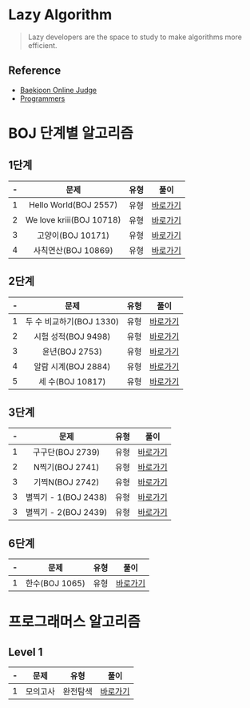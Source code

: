 # Lazy Algorithm

> Lazy developers are the space to study to make algorithms more efficient.

## Reference
- [Baekjoon Online Judge](https://www.acmicpc.net/)
- [Programmers](https://programmers.co.kr/learn/challenges)

# BOJ 단계별 알고리즘

## 1단계

| - | 문제 | 유형 | 풀이 |
| :---: | :---: | :---: | :---: |
| 1 | Hello World(BOJ 2557) | 유형 | [바로가기](https://github.com/92pino/Lazy_algorithm/tree/master/BOJ/1%EB%8B%A8%EA%B3%84/Algo2557.playground/Contents.swift) |
| 2 | We love kriii(BOJ 10718) | 유형 | [바로가기](https://github.com/92pino/Lazy_algorithm/blob/master/BOJ/1%EB%8B%A8%EA%B3%84/Algo10718.playground/Contents.swift) |
| 3 | 고양이(BOJ 10171) | 유형 | [바로가기](https://github.com/92pino/Lazy_algorithm/blob/master/BOJ/1%EB%8B%A8%EA%B3%84/Algo0171.playground/Contents.swift) |
| 4 | 사칙연산(BOJ 10869) | 유형 | [바로가기](https://github.com/92pino/Lazy_algorithm/blob/master/BOJ/1%EB%8B%A8%EA%B3%84/Algo10869.playground/Contents.swift) |

## 2단계

| - | 문제 | 유형 | 풀이 |
| :---: | :---: | :---: | :---: |
| 1 | 두 수 비교하기(BOJ 1330) | 유형 | [바로가기](https://github.com/92pino/Lazy_algorithm/blob/master/BOJ/2%EB%8B%A8%EA%B3%84/Algo1330.playground/Contents.swift) |
| 2 | 시험 성적(BOJ 9498) | 유형 | [바로가기](https://github.com/92pino/Lazy_algorithm/blob/master/BOJ/2%EB%8B%A8%EA%B3%84/Algo9498.playground/Contents.swift) |
| 3 | 윤년(BOJ 2753) | 유형 | [바로가기](https://github.com/92pino/Lazy_algorithm/blob/master/BOJ/2%EB%8B%A8%EA%B3%84/Algo2753.playground/Contents.swift) |
| 4 | 알람 시계(BOJ 2884) | 유형 | [바로가기](https://github.com/92pino/Lazy_algorithm/blob/master/BOJ/2%EB%8B%A8%EA%B3%84/Algo2884.playground/Contents.swift) |
| 5 | 세 수(BOJ 10817) | 유형 | [바로가기](https://github.com/92pino/Lazy_algorithm/blob/master/BOJ/2%EB%8B%A8%EA%B3%84/Algo10817.playground/Contents.swift) |

## 3단계

| - | 문제 | 유형 | 풀이 |
| :---: | :---: | :---: | :---: |
| 1 | 구구단(BOJ 2739) | 유형 | [바로가기](https://github.com/92pino/Lazy_algorithm/blob/master/BOJ/3%EB%8B%A8%EA%B3%84/Algo2739.playground/Contents.swift) |
| 2 | N찍기(BOJ 2741) | 유형 | [바로가기](https://github.com/92pino/Lazy_algorithm/blob/master/BOJ/3%EB%8B%A8%EA%B3%84/Algo2741.playground/Contents.swift) |
| 3 | 기찍N(BOJ 2742) | 유형 | [바로가기](https://github.com/92pino/Lazy_algorithm/blob/master/BOJ/3%EB%8B%A8%EA%B3%84/Algo2742.playground/Contents.swift) |
| 3 | 별찍기 - 1(BOJ 2438) | 유형 | [바로가기](https://github.com/92pino/Lazy_algorithm/blob/master/BOJ/3%EB%8B%A8%EA%B3%84/Algo2438.playground/Contents.swift) |
| 3 | 별찍기 - 2(BOJ 2439) | 유형 | [바로가기](https://github.com/92pino/Lazy_algorithm/blob/master/BOJ/3%EB%8B%A8%EA%B3%84/Algo2439.playground/Contents.swift) |

## 6단계

| - | 문제 | 유형 | 풀이 |
| :---: | :---: | :---: | :---: |
| 1 | 한수(BOJ 1065) | 유형 | [바로가기](https://github.com/92pino/Lazy_algorithm/blob/master/BOJ/6%EB%8B%A8%EA%B3%84/Algo1065.playground/Contents.swift) |

# 프로그래머스 알고리즘

## Level 1

| - | 문제 | 유형 | 풀이 |
| :---: | :---: | :---: | :---: |
| 1 | 모의고사 | 완전탐색 | [바로가기](https://github.com/92pino/Lazy_algorithm/blob/master/BOJ/Programmers/모의고사.playground/Contents.swift) |

